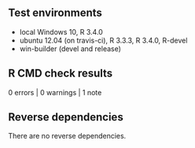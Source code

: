 ## Test environments
* local Windows 10, R 3.4.0
* ubuntu 12.04 (on travis-ci), R 3.3.3, R 3.4.0, R-devel
* win-builder (devel and release)

## R CMD check results

0 errors | 0 warnings | 1 note

## Reverse dependencies

There are no reverse dependencies.

